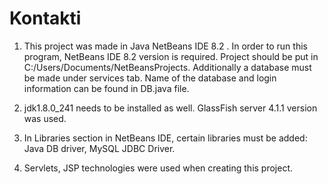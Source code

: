 # Kontakti

1. This project was made in Java NetBeans IDE 8.2 . In order to run this program, NetBeans IDE 8.2 version is required. Project should be put in C:/Users/Documents/NetBeansProjects. Additionally a database must be made under services tab. Name of the database and login information can be found in DB.java file.
  
2. jdk1.8.0_241 needs to be installed as well. GlassFish server 4.1.1 version was used.

3. In Libraries section in NetBeans IDE, certain libraries must be added: Java DB driver, MySQL JDBC Driver.

4. Servlets, JSP technologies were used when creating this project.
